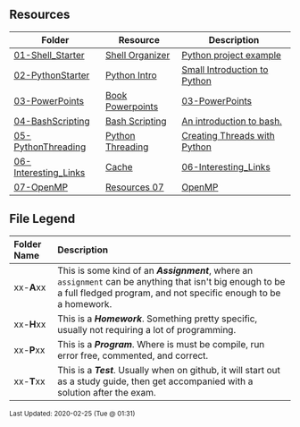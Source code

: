 ## Resources
| Folder | Resource | Description|
 | ------------|------------|------------|
 | [01-Shell_Starter](https://github.com/rugbyprof/5143-Operating-Systems/tree/master/Resources/01-Shell_Starter) | [ Shell Organizer ](https://github.com/rugbyprof/5143-Operating-Systems/tree/master/Resources/01-Shell_Starter) | [ Python project example](https://github.com/rugbyprof/5143-Operating-Systems/tree/master/Resources/01-Shell_Starter) | [N/A](https://github.com/rugbyprof/5143-Operating-Systems/tree/master/Resources/01-Shell_Starter) |
 | [02-PythonStarter](https://github.com/rugbyprof/5143-Operating-Systems/tree/master/Resources/02-PythonStarter) | [ Python Intro ](https://github.com/rugbyprof/5143-Operating-Systems/tree/master/Resources/02-PythonStarter) | [ Small Introduction to Python](https://github.com/rugbyprof/5143-Operating-Systems/tree/master/Resources/02-PythonStarter) | [N/A](https://github.com/rugbyprof/5143-Operating-Systems/tree/master/Resources/02-PythonStarter) |
 | [03-PowerPoints](https://github.com/rugbyprof/5143-Operating-Systems/tree/master/Resources/03-PowerPoints) | [ Book Powerpoints](https://github.com/rugbyprof/5143-Operating-Systems/tree/master/Resources/03-PowerPoints) | [03-PowerPoints](https://github.com/rugbyprof/5143-Operating-Systems/tree/master/Resources/03-PowerPoints) | [ Book PowerPoints](https://github.com/rugbyprof/5143-Operating-Systems/tree/master/Resources/03-PowerPoints) | [N/A](https://github.com/rugbyprof/5143-Operating-Systems/tree/master/Resources/03-PowerPoints) |
 | [04-BashScripting](https://github.com/rugbyprof/5143-Operating-Systems/tree/master/Resources/04-BashScripting) | [ Bash Scripting ](https://github.com/rugbyprof/5143-Operating-Systems/tree/master/Resources/04-BashScripting) | [ An introduction to bash.](https://github.com/rugbyprof/5143-Operating-Systems/tree/master/Resources/04-BashScripting) | [04-BashScripting](https://github.com/rugbyprof/5143-Operating-Systems/tree/master/Resources/04-BashScripting) | [ Introduction](https://github.com/rugbyprof/5143-Operating-Systems/tree/master/Resources/04-BashScripting) | [04-BashScripting](https://github.com/rugbyprof/5143-Operating-Systems/tree/master/Resources/04-BashScripting) | [ How do you run a script?](https://github.com/rugbyprof/5143-Operating-Systems/tree/master/Resources/04-BashScripting) | [04-BashScripting](https://github.com/rugbyprof/5143-Operating-Systems/tree/master/Resources/04-BashScripting) | [~$ chmod 755 myscript.sh  Sets executable for Owner, Group, and All (as well as readable by all and writable by the owner)](https://github.com/rugbyprof/5143-Operating-Systems/tree/master/Resources/04-BashScripting) | [04-BashScripting](https://github.com/rugbyprof/5143-Operating-Systems/tree/master/Resources/04-BashScripting) | [~$ chmod u+x myscript.sh  Sets executable for owner](https://github.com/rugbyprof/5143-Operating-Systems/tree/master/Resources/04-BashScripting) | [04-BashScripting](https://github.com/rugbyprof/5143-Operating-Systems/tree/master/Resources/04-BashScripting) | [~$ chmod a+x myscript.sh  Sets executable for all](https://github.com/rugbyprof/5143-Operating-Systems/tree/master/Resources/04-BashScripting) | [04-BashScripting](https://github.com/rugbyprof/5143-Operating-Systems/tree/master/Resources/04-BashScripting) | [ Output: ./myscript.sh: Permission denied](https://github.com/rugbyprof/5143-Operating-Systems/tree/master/Resources/04-BashScripting) | [04-BashScripting](https://github.com/rugbyprof/5143-Operating-Systems/tree/master/Resources/04-BashScripting) | [Output: ](https://github.com/rugbyprof/5143-Operating-Systems/tree/master/Resources/04-BashScripting) | [rw](https://github.com/rugbyprof/5143-Operating-Systems/tree/master/Resources/04-BashScripting) | [r](https://github.com/rugbyprof/5143-Operating-Systems/tree/master/Resources/04-BashScripting) | [](https://github.com/rugbyprof/5143-Operating-Systems/tree/master/Resources/04-BashScripting) | [r](https://github.com/rugbyprof/5143-Operating-Systems/tree/master/Resources/04-BashScripting) | [](https://github.com/rugbyprof/5143-Operating-Systems/tree/master/Resources/04-BashScripting) | [ 18 owner group 4096 Feb 17 09:12 myscript.sh](https://github.com/rugbyprof/5143-Operating-Systems/tree/master/Resources/04-BashScripting) | [04-BashScripting](https://github.com/rugbyprof/5143-Operating-Systems/tree/master/Resources/04-BashScripting) | [ Output: ](https://github.com/rugbyprof/5143-Operating-Systems/tree/master/Resources/04-BashScripting) | [rwxr](https://github.com/rugbyprof/5143-Operating-Systems/tree/master/Resources/04-BashScripting) | [xr](https://github.com/rugbyprof/5143-Operating-Systems/tree/master/Resources/04-BashScripting) | [x 18 owner group 4096 Feb 17 09:12 myscript.sh](https://github.com/rugbyprof/5143-Operating-Systems/tree/master/Resources/04-BashScripting) | [04-BashScripting](https://github.com/rugbyprof/5143-Operating-Systems/tree/master/Resources/04-BashScripting) | [ Output: Hello World!](https://github.com/rugbyprof/5143-Operating-Systems/tree/master/Resources/04-BashScripting) | [04-BashScripting](https://github.com/rugbyprof/5143-Operating-Systems/tree/master/Resources/04-BashScripting) | [ Example myscript.sh](https://github.com/rugbyprof/5143-Operating-Systems/tree/master/Resources/04-BashScripting) | [04-BashScripting](https://github.com/rugbyprof/5143-Operating-Systems/tree/master/Resources/04-BashScripting) | [!/bin/bash](https://github.com/rugbyprof/5143-Operating-Systems/tree/master/Resources/04-BashScripting) | [04-BashScripting](https://github.com/rugbyprof/5143-Operating-Systems/tree/master/Resources/04-BashScripting) | [ A sample Bash script](https://github.com/rugbyprof/5143-Operating-Systems/tree/master/Resources/04-BashScripting) | [04-BashScripting](https://github.com/rugbyprof/5143-Operating-Systems/tree/master/Resources/04-BashScripting) | [](https://github.com/rugbyprof/5143-Operating-Systems/tree/master/Resources/04-BashScripting) | [ **Line 2** ](https://github.com/rugbyprof/5143-Operating-Systems/tree/master/Resources/04-BashScripting) | [ This is a comment. Anything after  is not executed. It is for our reference only.](https://github.com/rugbyprof/5143-Operating-Systems/tree/master/Resources/04-BashScripting) | [04-BashScripting](https://github.com/rugbyprof/5143-Operating-Systems/tree/master/Resources/04-BashScripting) | [ Why the ./](https://github.com/rugbyprof/5143-Operating-Systems/tree/master/Resources/04-BashScripting) | [04-BashScripting](https://github.com/rugbyprof/5143-Operating-Systems/tree/master/Resources/04-BashScripting) | [ The Shebang (!)](https://github.com/rugbyprof/5143-Operating-Systems/tree/master/Resources/04-BashScripting) | [04-BashScripting](https://github.com/rugbyprof/5143-Operating-Systems/tree/master/Resources/04-BashScripting) | [**\!/bin/bash**](https://github.com/rugbyprof/5143-Operating-Systems/tree/master/Resources/04-BashScripting) | [04-BashScripting](https://github.com/rugbyprof/5143-Operating-Systems/tree/master/Resources/04-BashScripting) | [This is the first line of the script above. The hash exclamation mark ( ! ) character sequence is referred to as the Shebang. Following it is the path to the interpreter (or program) that should be used to run (or interpret) the rest of the lines in the text file. (For Bash scripts it will be the path to Bash, but there are many other types of scripts and they each have their own interpreter.)](https://github.com/rugbyprof/5143-Operating-Systems/tree/master/Resources/04-BashScripting) | [04-BashScripting](https://github.com/rugbyprof/5143-Operating-Systems/tree/master/Resources/04-BashScripting) | [Formatting is important here. The shebang must be on the very first line of the file (line 2 won't do, even if the first line is blank). There must also be no spaces before the `` or between the `!` and the path to the interpreter.](https://github.com/rugbyprof/5143-Operating-Systems/tree/master/Resources/04-BashScripting) | [04-BashScripting](https://github.com/rugbyprof/5143-Operating-Systems/tree/master/Resources/04-BashScripting) | [ Formatting](https://github.com/rugbyprof/5143-Operating-Systems/tree/master/Resources/04-BashScripting) | [04-BashScripting](https://github.com/rugbyprof/5143-Operating-Systems/tree/master/Resources/04-BashScripting) | [ Bash Scripting: Variables](https://github.com/rugbyprof/5143-Operating-Systems/tree/master/Resources/04-BashScripting) | [04-BashScripting](https://github.com/rugbyprof/5143-Operating-Systems/tree/master/Resources/04-BashScripting) | [ Introduction](https://github.com/rugbyprof/5143-Operating-Systems/tree/master/Resources/04-BashScripting) | [04-BashScripting](https://github.com/rugbyprof/5143-Operating-Systems/tree/master/Resources/04-BashScripting) | [ Command line arguments](https://github.com/rugbyprof/5143-Operating-Systems/tree/master/Resources/04-BashScripting) | [04-BashScripting](https://github.com/rugbyprof/5143-Operating-Systems/tree/master/Resources/04-BashScripting) | [!/bin/bash](https://github.com/rugbyprof/5143-Operating-Systems/tree/master/Resources/04-BashScripting) | [04-BashScripting](https://github.com/rugbyprof/5143-Operating-Systems/tree/master/Resources/04-BashScripting) | [ A simple copy script](https://github.com/rugbyprof/5143-Operating-Systems/tree/master/Resources/04-BashScripting) | [04-BashScripting](https://github.com/rugbyprof/5143-Operating-Systems/tree/master/Resources/04-BashScripting) | [ Let's verify the copy worked](https://github.com/rugbyprof/5143-Operating-Systems/tree/master/Resources/04-BashScripting) | [04-BashScripting](https://github.com/rugbyprof/5143-Operating-Systems/tree/master/Resources/04-BashScripting) | [ Other Special Variables](https://github.com/rugbyprof/5143-Operating-Systems/tree/master/Resources/04-BashScripting) | [04-BashScripting](https://github.com/rugbyprof/5143-Operating-Systems/tree/master/Resources/04-BashScripting) | [|**$** | How many arguments were passed to the Bash script. |](https://github.com/rugbyprof/5143-Operating-Systems/tree/master/Resources/04-BashScripting) | [04-BashScripting](https://github.com/rugbyprof/5143-Operating-Systems/tree/master/Resources/04-BashScripting) | [ Setting Our Own Variables](https://github.com/rugbyprof/5143-Operating-Systems/tree/master/Resources/04-BashScripting) | [04-BashScripting](https://github.com/rugbyprof/5143-Operating-Systems/tree/master/Resources/04-BashScripting) | [!/bin/bash](https://github.com/rugbyprof/5143-Operating-Systems/tree/master/Resources/04-BashScripting) | [04-BashScripting](https://github.com/rugbyprof/5143-Operating-Systems/tree/master/Resources/04-BashScripting) | [ A simple variable example](https://github.com/rugbyprof/5143-Operating-Systems/tree/master/Resources/04-BashScripting) | [04-BashScripting](https://github.com/rugbyprof/5143-Operating-Systems/tree/master/Resources/04-BashScripting) | [cmd1](https://github.com/rugbyprof/5143-Operating-Systems/tree/master/Resources/04-BashScripting) | [04-BashScripting](https://github.com/rugbyprof/5143-Operating-Systems/tree/master/Resources/04-BashScripting) | [ Quotes](https://github.com/rugbyprof/5143-Operating-Systems/tree/master/Resources/04-BashScripting) | [04-BashScripting](https://github.com/rugbyprof/5143-Operating-Systems/tree/master/Resources/04-BashScripting) | [ Command Substitution](https://github.com/rugbyprof/5143-Operating-Systems/tree/master/Resources/04-BashScripting) | [04-BashScripting](https://github.com/rugbyprof/5143-Operating-Systems/tree/master/Resources/04-BashScripting) | [ Exporting Variables](https://github.com/rugbyprof/5143-Operating-Systems/tree/master/Resources/04-BashScripting) | [04-BashScripting](https://github.com/rugbyprof/5143-Operating-Systems/tree/master/Resources/04-BashScripting) | [!/bin/bash](https://github.com/rugbyprof/5143-Operating-Systems/tree/master/Resources/04-BashScripting) | [04-BashScripting](https://github.com/rugbyprof/5143-Operating-Systems/tree/master/Resources/04-BashScripting) | [ demonstrate variable scope 1.](https://github.com/rugbyprof/5143-Operating-Systems/tree/master/Resources/04-BashScripting) | [04-BashScripting](https://github.com/rugbyprof/5143-Operating-Systems/tree/master/Resources/04-BashScripting) | [ Let's verify their current value](https://github.com/rugbyprof/5143-Operating-Systems/tree/master/Resources/04-BashScripting) | [04-BashScripting](https://github.com/rugbyprof/5143-Operating-Systems/tree/master/Resources/04-BashScripting) | [ Let's see what they are now](https://github.com/rugbyprof/5143-Operating-Systems/tree/master/Resources/04-BashScripting) | [04-BashScripting](https://github.com/rugbyprof/5143-Operating-Systems/tree/master/Resources/04-BashScripting) | [!/bin/bash](https://github.com/rugbyprof/5143-Operating-Systems/tree/master/Resources/04-BashScripting) | [04-BashScripting](https://github.com/rugbyprof/5143-Operating-Systems/tree/master/Resources/04-BashScripting) | [ demonstrate variable scope 2](https://github.com/rugbyprof/5143-Operating-Systems/tree/master/Resources/04-BashScripting) | [04-BashScripting](https://github.com/rugbyprof/5143-Operating-Systems/tree/master/Resources/04-BashScripting) | [ Let's verify their current value](https://github.com/rugbyprof/5143-Operating-Systems/tree/master/Resources/04-BashScripting) | [04-BashScripting](https://github.com/rugbyprof/5143-Operating-Systems/tree/master/Resources/04-BashScripting) | [ Let's change their values](https://github.com/rugbyprof/5143-Operating-Systems/tree/master/Resources/04-BashScripting) | [04-BashScripting](https://github.com/rugbyprof/5143-Operating-Systems/tree/master/Resources/04-BashScripting) | [ Summary](https://github.com/rugbyprof/5143-Operating-Systems/tree/master/Resources/04-BashScripting) | [04-BashScripting](https://github.com/rugbyprof/5143-Operating-Systems/tree/master/Resources/04-BashScripting) | [ Bash Scripting: Input](https://github.com/rugbyprof/5143-Operating-Systems/tree/master/Resources/04-BashScripting) | [04-BashScripting](https://github.com/rugbyprof/5143-Operating-Systems/tree/master/Resources/04-BashScripting) | [ Introduction](https://github.com/rugbyprof/5143-Operating-Systems/tree/master/Resources/04-BashScripting) | [04-BashScripting](https://github.com/rugbyprof/5143-Operating-Systems/tree/master/Resources/04-BashScripting) | [ Ask the User for Input](https://github.com/rugbyprof/5143-Operating-Systems/tree/master/Resources/04-BashScripting) | [04-BashScripting](https://github.com/rugbyprof/5143-Operating-Systems/tree/master/Resources/04-BashScripting) | [!/bin/bash](https://github.com/rugbyprof/5143-Operating-Systems/tree/master/Resources/04-BashScripting) | [04-BashScripting](https://github.com/rugbyprof/5143-Operating-Systems/tree/master/Resources/04-BashScripting) | [ Ask the user for their name](https://github.com/rugbyprof/5143-Operating-Systems/tree/master/Resources/04-BashScripting) | [04-BashScripting](https://github.com/rugbyprof/5143-Operating-Systems/tree/master/Resources/04-BashScripting) | [ More with Read](https://github.com/rugbyprof/5143-Operating-Systems/tree/master/Resources/04-BashScripting) | [04-BashScripting](https://github.com/rugbyprof/5143-Operating-Systems/tree/master/Resources/04-BashScripting) | [!/bin/bash](https://github.com/rugbyprof/5143-Operating-Systems/tree/master/Resources/04-BashScripting) | [04-BashScripting](https://github.com/rugbyprof/5143-Operating-Systems/tree/master/Resources/04-BashScripting) | [ Ask the user for login details](https://github.com/rugbyprof/5143-Operating-Systems/tree/master/Resources/04-BashScripting) | [04-BashScripting](https://github.com/rugbyprof/5143-Operating-Systems/tree/master/Resources/04-BashScripting) | [ More variables](https://github.com/rugbyprof/5143-Operating-Systems/tree/master/Resources/04-BashScripting) | [04-BashScripting](https://github.com/rugbyprof/5143-Operating-Systems/tree/master/Resources/04-BashScripting) | [!/bin/bash](https://github.com/rugbyprof/5143-Operating-Systems/tree/master/Resources/04-BashScripting) | [04-BashScripting](https://github.com/rugbyprof/5143-Operating-Systems/tree/master/Resources/04-BashScripting) | [ Demonstrate how read actually works](https://github.com/rugbyprof/5143-Operating-Systems/tree/master/Resources/04-BashScripting) | [04-BashScripting](https://github.com/rugbyprof/5143-Operating-Systems/tree/master/Resources/04-BashScripting) | [ Reading from STDIN](https://github.com/rugbyprof/5143-Operating-Systems/tree/master/Resources/04-BashScripting) | [04-BashScripting](https://github.com/rugbyprof/5143-Operating-Systems/tree/master/Resources/04-BashScripting) | [!/bin/bash](https://github.com/rugbyprof/5143-Operating-Systems/tree/master/Resources/04-BashScripting) | [04-BashScripting](https://github.com/rugbyprof/5143-Operating-Systems/tree/master/Resources/04-BashScripting) | [ A basic summary of my sales report](https://github.com/rugbyprof/5143-Operating-Systems/tree/master/Resources/04-BashScripting) | [04-BashScripting](https://github.com/rugbyprof/5143-Operating-Systems/tree/master/Resources/04-BashScripting) | [ So which should I use?](https://github.com/rugbyprof/5143-Operating-Systems/tree/master/Resources/04-BashScripting) | [04-BashScripting](https://github.com/rugbyprof/5143-Operating-Systems/tree/master/Resources/04-BashScripting) | [ Summary](https://github.com/rugbyprof/5143-Operating-Systems/tree/master/Resources/04-BashScripting) | [04-BashScripting](https://github.com/rugbyprof/5143-Operating-Systems/tree/master/Resources/04-BashScripting) | [ Bash Scripting: Arithmetic](https://github.com/rugbyprof/5143-Operating-Systems/tree/master/Resources/04-BashScripting) | [04-BashScripting](https://github.com/rugbyprof/5143-Operating-Systems/tree/master/Resources/04-BashScripting) | [ Introduction](https://github.com/rugbyprof/5143-Operating-Systems/tree/master/Resources/04-BashScripting) | [04-BashScripting](https://github.com/rugbyprof/5143-Operating-Systems/tree/master/Resources/04-BashScripting) | [ Let](https://github.com/rugbyprof/5143-Operating-Systems/tree/master/Resources/04-BashScripting) | [04-BashScripting](https://github.com/rugbyprof/5143-Operating-Systems/tree/master/Resources/04-BashScripting) | [!/bin/bash](https://github.com/rugbyprof/5143-Operating-Systems/tree/master/Resources/04-BashScripting) | [04-BashScripting](https://github.com/rugbyprof/5143-Operating-Systems/tree/master/Resources/04-BashScripting) | [ Basic arithmetic using let](https://github.com/rugbyprof/5143-Operating-Systems/tree/master/Resources/04-BashScripting) | [04-BashScripting](https://github.com/rugbyprof/5143-Operating-Systems/tree/master/Resources/04-BashScripting) | [echo $a  9](https://github.com/rugbyprof/5143-Operating-Systems/tree/master/Resources/04-BashScripting) | [04-BashScripting](https://github.com/rugbyprof/5143-Operating-Systems/tree/master/Resources/04-BashScripting) | [echo $a  9](https://github.com/rugbyprof/5143-Operating-Systems/tree/master/Resources/04-BashScripting) | [04-BashScripting](https://github.com/rugbyprof/5143-Operating-Systems/tree/master/Resources/04-BashScripting) | [echo $a  10](https://github.com/rugbyprof/5143-Operating-Systems/tree/master/Resources/04-BashScripting) | [04-BashScripting](https://github.com/rugbyprof/5143-Operating-Systems/tree/master/Resources/04-BashScripting) | [echo $a  20](https://github.com/rugbyprof/5143-Operating-Systems/tree/master/Resources/04-BashScripting) | [04-BashScripting](https://github.com/rugbyprof/5143-Operating-Systems/tree/master/Resources/04-BashScripting) | [echo $a  30 + first command line argument](https://github.com/rugbyprof/5143-Operating-Systems/tree/master/Resources/04-BashScripting) | [04-BashScripting](https://github.com/rugbyprof/5143-Operating-Systems/tree/master/Resources/04-BashScripting) | [ Expr](https://github.com/rugbyprof/5143-Operating-Systems/tree/master/Resources/04-BashScripting) | [04-BashScripting](https://github.com/rugbyprof/5143-Operating-Systems/tree/master/Resources/04-BashScripting) | [!/bin/bash](https://github.com/rugbyprof/5143-Operating-Systems/tree/master/Resources/04-BashScripting) | [04-BashScripting](https://github.com/rugbyprof/5143-Operating-Systems/tree/master/Resources/04-BashScripting) | [ Basic arithmetic using expr](https://github.com/rugbyprof/5143-Operating-Systems/tree/master/Resources/04-BashScripting) | [04-BashScripting](https://github.com/rugbyprof/5143-Operating-Systems/tree/master/Resources/04-BashScripting) | [echo $a  7](https://github.com/rugbyprof/5143-Operating-Systems/tree/master/Resources/04-BashScripting) | [04-BashScripting](https://github.com/rugbyprof/5143-Operating-Systems/tree/master/Resources/04-BashScripting) | [ Double Parentheses](https://github.com/rugbyprof/5143-Operating-Systems/tree/master/Resources/04-BashScripting) | [04-BashScripting](https://github.com/rugbyprof/5143-Operating-Systems/tree/master/Resources/04-BashScripting) | [!/bin/bash](https://github.com/rugbyprof/5143-Operating-Systems/tree/master/Resources/04-BashScripting) | [04-BashScripting](https://github.com/rugbyprof/5143-Operating-Systems/tree/master/Resources/04-BashScripting) | [ Basic arithmetic using double parentheses](https://github.com/rugbyprof/5143-Operating-Systems/tree/master/Resources/04-BashScripting) | [04-BashScripting](https://github.com/rugbyprof/5143-Operating-Systems/tree/master/Resources/04-BashScripting) | [echo $a  9](https://github.com/rugbyprof/5143-Operating-Systems/tree/master/Resources/04-BashScripting) | [04-BashScripting](https://github.com/rugbyprof/5143-Operating-Systems/tree/master/Resources/04-BashScripting) | [echo $a  8](https://github.com/rugbyprof/5143-Operating-Systems/tree/master/Resources/04-BashScripting) | [04-BashScripting](https://github.com/rugbyprof/5143-Operating-Systems/tree/master/Resources/04-BashScripting) | [echo $b  11](https://github.com/rugbyprof/5143-Operating-Systems/tree/master/Resources/04-BashScripting) | [04-BashScripting](https://github.com/rugbyprof/5143-Operating-Systems/tree/master/Resources/04-BashScripting) | [echo $b  12](https://github.com/rugbyprof/5143-Operating-Systems/tree/master/Resources/04-BashScripting) | [04-BashScripting](https://github.com/rugbyprof/5143-Operating-Systems/tree/master/Resources/04-BashScripting) | [echo $b  13](https://github.com/rugbyprof/5143-Operating-Systems/tree/master/Resources/04-BashScripting) | [04-BashScripting](https://github.com/rugbyprof/5143-Operating-Systems/tree/master/Resources/04-BashScripting) | [echo $b  16](https://github.com/rugbyprof/5143-Operating-Systems/tree/master/Resources/04-BashScripting) | [04-BashScripting](https://github.com/rugbyprof/5143-Operating-Systems/tree/master/Resources/04-BashScripting) | [echo $a  20](https://github.com/rugbyprof/5143-Operating-Systems/tree/master/Resources/04-BashScripting) | [04-BashScripting](https://github.com/rugbyprof/5143-Operating-Systems/tree/master/Resources/04-BashScripting) | [ Length of a Variable](https://github.com/rugbyprof/5143-Operating-Systems/tree/master/Resources/04-BashScripting) | [04-BashScripting](https://github.com/rugbyprof/5143-Operating-Systems/tree/master/Resources/04-BashScripting) | [](https://github.com/rugbyprof/5143-Operating-Systems/tree/master/Resources/04-BashScripting) | [ `${variable}`](https://github.com/rugbyprof/5143-Operating-Systems/tree/master/Resources/04-BashScripting) | [04-BashScripting](https://github.com/rugbyprof/5143-Operating-Systems/tree/master/Resources/04-BashScripting) | [!/bin/bash](https://github.com/rugbyprof/5143-Operating-Systems/tree/master/Resources/04-BashScripting) | [04-BashScripting](https://github.com/rugbyprof/5143-Operating-Systems/tree/master/Resources/04-BashScripting) | [ Show the length of a variable.](https://github.com/rugbyprof/5143-Operating-Systems/tree/master/Resources/04-BashScripting) | [04-BashScripting](https://github.com/rugbyprof/5143-Operating-Systems/tree/master/Resources/04-BashScripting) | [echo ${a}  11](https://github.com/rugbyprof/5143-Operating-Systems/tree/master/Resources/04-BashScripting) | [04-BashScripting](https://github.com/rugbyprof/5143-Operating-Systems/tree/master/Resources/04-BashScripting) | [echo ${b}  4](https://github.com/rugbyprof/5143-Operating-Systems/tree/master/Resources/04-BashScripting) | [04-BashScripting](https://github.com/rugbyprof/5143-Operating-Systems/tree/master/Resources/04-BashScripting) | [ Summary](https://github.com/rugbyprof/5143-Operating-Systems/tree/master/Resources/04-BashScripting) | [04-BashScripting](https://github.com/rugbyprof/5143-Operating-Systems/tree/master/Resources/04-BashScripting) | [](https://github.com/rugbyprof/5143-Operating-Systems/tree/master/Resources/04-BashScripting) | [ `${var}`: Return the length of the variable var.](https://github.com/rugbyprof/5143-Operating-Systems/tree/master/Resources/04-BashScripting) | [04-BashScripting](https://github.com/rugbyprof/5143-Operating-Systems/tree/master/Resources/04-BashScripting) | [ Bash Scripting: If Statements](https://github.com/rugbyprof/5143-Operating-Systems/tree/master/Resources/04-BashScripting) | [04-BashScripting](https://github.com/rugbyprof/5143-Operating-Systems/tree/master/Resources/04-BashScripting) | [ Introduction](https://github.com/rugbyprof/5143-Operating-Systems/tree/master/Resources/04-BashScripting) | [04-BashScripting](https://github.com/rugbyprof/5143-Operating-Systems/tree/master/Resources/04-BashScripting) | [ Basic If Statements](https://github.com/rugbyprof/5143-Operating-Systems/tree/master/Resources/04-BashScripting) | [04-BashScripting](https://github.com/rugbyprof/5143-Operating-Systems/tree/master/Resources/04-BashScripting) | [!/bin/bash](https://github.com/rugbyprof/5143-Operating-Systems/tree/master/Resources/04-BashScripting) | [04-BashScripting](https://github.com/rugbyprof/5143-Operating-Systems/tree/master/Resources/04-BashScripting) | [ Basic if statement](https://github.com/rugbyprof/5143-Operating-Systems/tree/master/Resources/04-BashScripting) | [04-BashScripting](https://github.com/rugbyprof/5143-Operating-Systems/tree/master/Resources/04-BashScripting) | [ Test](https://github.com/rugbyprof/5143-Operating-Systems/tree/master/Resources/04-BashScripting) | [04-BashScripting](https://github.com/rugbyprof/5143-Operating-Systems/tree/master/Resources/04-BashScripting) | [ Indenting](https://github.com/rugbyprof/5143-Operating-Systems/tree/master/Resources/04-BashScripting) | [04-BashScripting](https://github.com/rugbyprof/5143-Operating-Systems/tree/master/Resources/04-BashScripting) | [ Nested If statements](https://github.com/rugbyprof/5143-Operating-Systems/tree/master/Resources/04-BashScripting) | [04-BashScripting](https://github.com/rugbyprof/5143-Operating-Systems/tree/master/Resources/04-BashScripting) | [!/bin/bash](https://github.com/rugbyprof/5143-Operating-Systems/tree/master/Resources/04-BashScripting) | [04-BashScripting](https://github.com/rugbyprof/5143-Operating-Systems/tree/master/Resources/04-BashScripting) | [ Nested if statements](https://github.com/rugbyprof/5143-Operating-Systems/tree/master/Resources/04-BashScripting) | [04-BashScripting](https://github.com/rugbyprof/5143-Operating-Systems/tree/master/Resources/04-BashScripting) | [ If Else](https://github.com/rugbyprof/5143-Operating-Systems/tree/master/Resources/04-BashScripting) | [04-BashScripting](https://github.com/rugbyprof/5143-Operating-Systems/tree/master/Resources/04-BashScripting) | [!/bin/bash](https://github.com/rugbyprof/5143-Operating-Systems/tree/master/Resources/04-BashScripting) | [04-BashScripting](https://github.com/rugbyprof/5143-Operating-Systems/tree/master/Resources/04-BashScripting) | [ else example](https://github.com/rugbyprof/5143-Operating-Systems/tree/master/Resources/04-BashScripting) | [04-BashScripting](https://github.com/rugbyprof/5143-Operating-Systems/tree/master/Resources/04-BashScripting) | [if [ $ ](https://github.com/rugbyprof/5143-Operating-Systems/tree/master/Resources/04-BashScripting) | [eq 1 ]](https://github.com/rugbyprof/5143-Operating-Systems/tree/master/Resources/04-BashScripting) | [04-BashScripting](https://github.com/rugbyprof/5143-Operating-Systems/tree/master/Resources/04-BashScripting) | [ If Elif Else](https://github.com/rugbyprof/5143-Operating-Systems/tree/master/Resources/04-BashScripting) | [04-BashScripting](https://github.com/rugbyprof/5143-Operating-Systems/tree/master/Resources/04-BashScripting) | [!/bin/bash](https://github.com/rugbyprof/5143-Operating-Systems/tree/master/Resources/04-BashScripting) | [04-BashScripting](https://github.com/rugbyprof/5143-Operating-Systems/tree/master/Resources/04-BashScripting) | [ elif statements](https://github.com/rugbyprof/5143-Operating-Systems/tree/master/Resources/04-BashScripting) | [04-BashScripting](https://github.com/rugbyprof/5143-Operating-Systems/tree/master/Resources/04-BashScripting) | [ Boolean Operations](https://github.com/rugbyprof/5143-Operating-Systems/tree/master/Resources/04-BashScripting) | [04-BashScripting](https://github.com/rugbyprof/5143-Operating-Systems/tree/master/Resources/04-BashScripting) | [!/bin/bash](https://github.com/rugbyprof/5143-Operating-Systems/tree/master/Resources/04-BashScripting) | [04-BashScripting](https://github.com/rugbyprof/5143-Operating-Systems/tree/master/Resources/04-BashScripting) | [ and example](https://github.com/rugbyprof/5143-Operating-Systems/tree/master/Resources/04-BashScripting) | [04-BashScripting](https://github.com/rugbyprof/5143-Operating-Systems/tree/master/Resources/04-BashScripting) | [!/bin/bash](https://github.com/rugbyprof/5143-Operating-Systems/tree/master/Resources/04-BashScripting) | [04-BashScripting](https://github.com/rugbyprof/5143-Operating-Systems/tree/master/Resources/04-BashScripting) | [ or example](https://github.com/rugbyprof/5143-Operating-Systems/tree/master/Resources/04-BashScripting) | [04-BashScripting](https://github.com/rugbyprof/5143-Operating-Systems/tree/master/Resources/04-BashScripting) | [ Case Statements](https://github.com/rugbyprof/5143-Operating-Systems/tree/master/Resources/04-BashScripting) | [04-BashScripting](https://github.com/rugbyprof/5143-Operating-Systems/tree/master/Resources/04-BashScripting) | [!/bin/bash](https://github.com/rugbyprof/5143-Operating-Systems/tree/master/Resources/04-BashScripting) | [04-BashScripting](https://github.com/rugbyprof/5143-Operating-Systems/tree/master/Resources/04-BashScripting) | [ case example](https://github.com/rugbyprof/5143-Operating-Systems/tree/master/Resources/04-BashScripting) | [04-BashScripting](https://github.com/rugbyprof/5143-Operating-Systems/tree/master/Resources/04-BashScripting) | [!/bin/bash](https://github.com/rugbyprof/5143-Operating-Systems/tree/master/Resources/04-BashScripting) | [04-BashScripting](https://github.com/rugbyprof/5143-Operating-Systems/tree/master/Resources/04-BashScripting) | [ Print a message about disk useage.](https://github.com/rugbyprof/5143-Operating-Systems/tree/master/Resources/04-BashScripting) | [04-BashScripting](https://github.com/rugbyprof/5143-Operating-Systems/tree/master/Resources/04-BashScripting) | [ Summary](https://github.com/rugbyprof/5143-Operating-Systems/tree/master/Resources/04-BashScripting) | [04-BashScripting](https://github.com/rugbyprof/5143-Operating-Systems/tree/master/Resources/04-BashScripting) | [ Bash Scripting: Loops](https://github.com/rugbyprof/5143-Operating-Systems/tree/master/Resources/04-BashScripting) | [04-BashScripting](https://github.com/rugbyprof/5143-Operating-Systems/tree/master/Resources/04-BashScripting) | [ Introduction](https://github.com/rugbyprof/5143-Operating-Systems/tree/master/Resources/04-BashScripting) | [04-BashScripting](https://github.com/rugbyprof/5143-Operating-Systems/tree/master/Resources/04-BashScripting) | [ While Loops](https://github.com/rugbyprof/5143-Operating-Systems/tree/master/Resources/04-BashScripting) | [04-BashScripting](https://github.com/rugbyprof/5143-Operating-Systems/tree/master/Resources/04-BashScripting) | [!/bin/bash](https://github.com/rugbyprof/5143-Operating-Systems/tree/master/Resources/04-BashScripting) | [04-BashScripting](https://github.com/rugbyprof/5143-Operating-Systems/tree/master/Resources/04-BashScripting) | [ Basic while loop](https://github.com/rugbyprof/5143-Operating-Systems/tree/master/Resources/04-BashScripting) | [04-BashScripting](https://github.com/rugbyprof/5143-Operating-Systems/tree/master/Resources/04-BashScripting) | [ Until Loops](https://github.com/rugbyprof/5143-Operating-Systems/tree/master/Resources/04-BashScripting) | [04-BashScripting](https://github.com/rugbyprof/5143-Operating-Systems/tree/master/Resources/04-BashScripting) | [!/bin/bash](https://github.com/rugbyprof/5143-Operating-Systems/tree/master/Resources/04-BashScripting) | [04-BashScripting](https://github.com/rugbyprof/5143-Operating-Systems/tree/master/Resources/04-BashScripting) | [ Basic until loop](https://github.com/rugbyprof/5143-Operating-Systems/tree/master/Resources/04-BashScripting) | [04-BashScripting](https://github.com/rugbyprof/5143-Operating-Systems/tree/master/Resources/04-BashScripting) | [ For Loops](https://github.com/rugbyprof/5143-Operating-Systems/tree/master/Resources/04-BashScripting) | [04-BashScripting](https://github.com/rugbyprof/5143-Operating-Systems/tree/master/Resources/04-BashScripting) | [!/bin/bash](https://github.com/rugbyprof/5143-Operating-Systems/tree/master/Resources/04-BashScripting) | [04-BashScripting](https://github.com/rugbyprof/5143-Operating-Systems/tree/master/Resources/04-BashScripting) | [ Basic for loop](https://github.com/rugbyprof/5143-Operating-Systems/tree/master/Resources/04-BashScripting) | [04-BashScripting](https://github.com/rugbyprof/5143-Operating-Systems/tree/master/Resources/04-BashScripting) | [ Ranges](https://github.com/rugbyprof/5143-Operating-Systems/tree/master/Resources/04-BashScripting) | [04-BashScripting](https://github.com/rugbyprof/5143-Operating-Systems/tree/master/Resources/04-BashScripting) | [!/bin/bash](https://github.com/rugbyprof/5143-Operating-Systems/tree/master/Resources/04-BashScripting) | [04-BashScripting](https://github.com/rugbyprof/5143-Operating-Systems/tree/master/Resources/04-BashScripting) | [ Basic range in for loop](https://github.com/rugbyprof/5143-Operating-Systems/tree/master/Resources/04-BashScripting) | [04-BashScripting](https://github.com/rugbyprof/5143-Operating-Systems/tree/master/Resources/04-BashScripting) | [!/bin/bash](https://github.com/rugbyprof/5143-Operating-Systems/tree/master/Resources/04-BashScripting) | [04-BashScripting](https://github.com/rugbyprof/5143-Operating-Systems/tree/master/Resources/04-BashScripting) | [ Basic range with steps for loop](https://github.com/rugbyprof/5143-Operating-Systems/tree/master/Resources/04-BashScripting) | [04-BashScripting](https://github.com/rugbyprof/5143-Operating-Systems/tree/master/Resources/04-BashScripting) | [!/bin/bash](https://github.com/rugbyprof/5143-Operating-Systems/tree/master/Resources/04-BashScripting) | [04-BashScripting](https://github.com/rugbyprof/5143-Operating-Systems/tree/master/Resources/04-BashScripting) | [ Make a php copy of any html files](https://github.com/rugbyprof/5143-Operating-Systems/tree/master/Resources/04-BashScripting) | [04-BashScripting](https://github.com/rugbyprof/5143-Operating-Systems/tree/master/Resources/04-BashScripting) | [ Controlling Loops: Break and Continue](https://github.com/rugbyprof/5143-Operating-Systems/tree/master/Resources/04-BashScripting) | [04-BashScripting](https://github.com/rugbyprof/5143-Operating-Systems/tree/master/Resources/04-BashScripting) | [ Break](https://github.com/rugbyprof/5143-Operating-Systems/tree/master/Resources/04-BashScripting) | [04-BashScripting](https://github.com/rugbyprof/5143-Operating-Systems/tree/master/Resources/04-BashScripting) | [!/bin/bash](https://github.com/rugbyprof/5143-Operating-Systems/tree/master/Resources/04-BashScripting) | [04-BashScripting](https://github.com/rugbyprof/5143-Operating-Systems/tree/master/Resources/04-BashScripting) | [ Make a backup set of files](https://github.com/rugbyprof/5143-Operating-Systems/tree/master/Resources/04-BashScripting) | [04-BashScripting](https://github.com/rugbyprof/5143-Operating-Systems/tree/master/Resources/04-BashScripting) | [ Continue](https://github.com/rugbyprof/5143-Operating-Systems/tree/master/Resources/04-BashScripting) | [04-BashScripting](https://github.com/rugbyprof/5143-Operating-Systems/tree/master/Resources/04-BashScripting) | [!/bin/bash](https://github.com/rugbyprof/5143-Operating-Systems/tree/master/Resources/04-BashScripting) | [04-BashScripting](https://github.com/rugbyprof/5143-Operating-Systems/tree/master/Resources/04-BashScripting) | [ Make a backup set of files](https://github.com/rugbyprof/5143-Operating-Systems/tree/master/Resources/04-BashScripting) | [04-BashScripting](https://github.com/rugbyprof/5143-Operating-Systems/tree/master/Resources/04-BashScripting) | [ Select](https://github.com/rugbyprof/5143-Operating-Systems/tree/master/Resources/04-BashScripting) | [04-BashScripting](https://github.com/rugbyprof/5143-Operating-Systems/tree/master/Resources/04-BashScripting) | [!/bin/bash](https://github.com/rugbyprof/5143-Operating-Systems/tree/master/Resources/04-BashScripting) | [04-BashScripting](https://github.com/rugbyprof/5143-Operating-Systems/tree/master/Resources/04-BashScripting) | [ A simple menu system](https://github.com/rugbyprof/5143-Operating-Systems/tree/master/Resources/04-BashScripting) | [04-BashScripting](https://github.com/rugbyprof/5143-Operating-Systems/tree/master/Resources/04-BashScripting) | [](https://github.com/rugbyprof/5143-Operating-Systems/tree/master/Resources/04-BashScripting) | [ **Line 6** ](https://github.com/rugbyprof/5143-Operating-Systems/tree/master/Resources/04-BashScripting) | [ Change the value of the system variable PS3 so that the prompt is set to something a little more descriptive. (By default it is ?)](https://github.com/rugbyprof/5143-Operating-Systems/tree/master/Resources/04-BashScripting) | [04-BashScripting](https://github.com/rugbyprof/5143-Operating-Systems/tree/master/Resources/04-BashScripting) | [ Summary](https://github.com/rugbyprof/5143-Operating-Systems/tree/master/Resources/04-BashScripting) | [N/A](https://github.com/rugbyprof/5143-Operating-Systems/tree/master/Resources/04-BashScripting) |
 | [05-PythonThreading](https://github.com/rugbyprof/5143-Operating-Systems/tree/master/Resources/05-PythonThreading) | [ Python Threading ](https://github.com/rugbyprof/5143-Operating-Systems/tree/master/Resources/05-PythonThreading) | [ Creating Threads with Python](https://github.com/rugbyprof/5143-Operating-Systems/tree/master/Resources/05-PythonThreading) | [05-PythonThreading](https://github.com/rugbyprof/5143-Operating-Systems/tree/master/Resources/05-PythonThreading) | [ The threading module](https://github.com/rugbyprof/5143-Operating-Systems/tree/master/Resources/05-PythonThreading) | [05-PythonThreading](https://github.com/rugbyprof/5143-Operating-Systems/tree/master/Resources/05-PythonThreading) | [ Thread Objects](https://github.com/rugbyprof/5143-Operating-Systems/tree/master/Resources/05-PythonThreading) | [05-PythonThreading](https://github.com/rugbyprof/5143-Operating-Systems/tree/master/Resources/05-PythonThreading) | [ start() & run() methods](https://github.com/rugbyprof/5143-Operating-Systems/tree/master/Resources/05-PythonThreading) | [05-PythonThreading](https://github.com/rugbyprof/5143-Operating-Systems/tree/master/Resources/05-PythonThreading) | [ Passing parameters](https://github.com/rugbyprof/5143-Operating-Systems/tree/master/Resources/05-PythonThreading) | [05-PythonThreading](https://github.com/rugbyprof/5143-Operating-Systems/tree/master/Resources/05-PythonThreading) | [ Identifying threads ](https://github.com/rugbyprof/5143-Operating-Systems/tree/master/Resources/05-PythonThreading) | [ naming and logging](https://github.com/rugbyprof/5143-Operating-Systems/tree/master/Resources/05-PythonThreading) | [05-PythonThreading](https://github.com/rugbyprof/5143-Operating-Systems/tree/master/Resources/05-PythonThreading) | [ Identifying threads](https://github.com/rugbyprof/5143-Operating-Systems/tree/master/Resources/05-PythonThreading) | [05-PythonThreading](https://github.com/rugbyprof/5143-Operating-Systems/tree/master/Resources/05-PythonThreading) | [t1 = threading.Thread(target=f1)  use default name](https://github.com/rugbyprof/5143-Operating-Systems/tree/master/Resources/05-PythonThreading) | [05-PythonThreading](https://github.com/rugbyprof/5143-Operating-Systems/tree/master/Resources/05-PythonThreading) | [ logging module](https://github.com/rugbyprof/5143-Operating-Systems/tree/master/Resources/05-PythonThreading) | [05-PythonThreading](https://github.com/rugbyprof/5143-Operating-Systems/tree/master/Resources/05-PythonThreading) | [t1 = threading.Thread(target=f1)  use default name](https://github.com/rugbyprof/5143-Operating-Systems/tree/master/Resources/05-PythonThreading) | [05-PythonThreading](https://github.com/rugbyprof/5143-Operating-Systems/tree/master/Resources/05-PythonThreading) | [ Daemon thread & join() method](https://github.com/rugbyprof/5143-Operating-Systems/tree/master/Resources/05-PythonThreading) | [05-PythonThreading](https://github.com/rugbyprof/5143-Operating-Systems/tree/master/Resources/05-PythonThreading) | [ daemon threads](https://github.com/rugbyprof/5143-Operating-Systems/tree/master/Resources/05-PythonThreading) | [05-PythonThreading](https://github.com/rugbyprof/5143-Operating-Systems/tree/master/Resources/05-PythonThreading) | [ join()](https://github.com/rugbyprof/5143-Operating-Systems/tree/master/Resources/05-PythonThreading) | [05-PythonThreading](https://github.com/rugbyprof/5143-Operating-Systems/tree/master/Resources/05-PythonThreading) | [ Active threads & enumerate() method](https://github.com/rugbyprof/5143-Operating-Systems/tree/master/Resources/05-PythonThreading) | [05-PythonThreading](https://github.com/rugbyprof/5143-Operating-Systems/tree/master/Resources/05-PythonThreading) | [ threading.enumerate()](https://github.com/rugbyprof/5143-Operating-Systems/tree/master/Resources/05-PythonThreading) | [05-PythonThreading](https://github.com/rugbyprof/5143-Operating-Systems/tree/master/Resources/05-PythonThreading) | [ Subclassing & overriding run() and __init__() methods](https://github.com/rugbyprof/5143-Operating-Systems/tree/master/Resources/05-PythonThreading) | [05-PythonThreading](https://github.com/rugbyprof/5143-Operating-Systems/tree/master/Resources/05-PythonThreading) | [ run() methods](https://github.com/rugbyprof/5143-Operating-Systems/tree/master/Resources/05-PythonThreading) | [05-PythonThreading](https://github.com/rugbyprof/5143-Operating-Systems/tree/master/Resources/05-PythonThreading) | [ Avoid a refcycle if the thread is running a function with](https://github.com/rugbyprof/5143-Operating-Systems/tree/master/Resources/05-PythonThreading) | [05-PythonThreading](https://github.com/rugbyprof/5143-Operating-Systems/tree/master/Resources/05-PythonThreading) | [ an argument that has a member that points to the thread.](https://github.com/rugbyprof/5143-Operating-Systems/tree/master/Resources/05-PythonThreading) | [05-PythonThreading](https://github.com/rugbyprof/5143-Operating-Systems/tree/master/Resources/05-PythonThreading) | [ Passing args to the customized thread](https://github.com/rugbyprof/5143-Operating-Systems/tree/master/Resources/05-PythonThreading) | [05-PythonThreading](https://github.com/rugbyprof/5143-Operating-Systems/tree/master/Resources/05-PythonThreading) | [ Timer Object](https://github.com/rugbyprof/5143-Operating-Systems/tree/master/Resources/05-PythonThreading) | [05-PythonThreading](https://github.com/rugbyprof/5143-Operating-Systems/tree/master/Resources/05-PythonThreading) | [ Timer with threads](https://github.com/rugbyprof/5143-Operating-Systems/tree/master/Resources/05-PythonThreading) | [05-PythonThreading](https://github.com/rugbyprof/5143-Operating-Systems/tree/master/Resources/05-PythonThreading) | [ Event objects ](https://github.com/rugbyprof/5143-Operating-Systems/tree/master/Resources/05-PythonThreading) | [ set() & wait() methods](https://github.com/rugbyprof/5143-Operating-Systems/tree/master/Resources/05-PythonThreading) | [05-PythonThreading](https://github.com/rugbyprof/5143-Operating-Systems/tree/master/Resources/05-PythonThreading) | [ Event Objects](https://github.com/rugbyprof/5143-Operating-Systems/tree/master/Resources/05-PythonThreading) | [05-PythonThreading](https://github.com/rugbyprof/5143-Operating-Systems/tree/master/Resources/05-PythonThreading) | [ Lock objects ](https://github.com/rugbyprof/5143-Operating-Systems/tree/master/Resources/05-PythonThreading) | [ acquire() & release() methods](https://github.com/rugbyprof/5143-Operating-Systems/tree/master/Resources/05-PythonThreading) | [05-PythonThreading](https://github.com/rugbyprof/5143-Operating-Systems/tree/master/Resources/05-PythonThreading) | [ Lock Objects](https://github.com/rugbyprof/5143-Operating-Systems/tree/master/Resources/05-PythonThreading) | [05-PythonThreading](https://github.com/rugbyprof/5143-Operating-Systems/tree/master/Resources/05-PythonThreading) | [logging.debug('Try %d : Acquired',  num_tries)](https://github.com/rugbyprof/5143-Operating-Systems/tree/master/Resources/05-PythonThreading) | [05-PythonThreading](https://github.com/rugbyprof/5143-Operating-Systems/tree/master/Resources/05-PythonThreading) | [logging.debug('Try %d : Not acquired', num_tries)](https://github.com/rugbyprof/5143-Operating-Systems/tree/master/Resources/05-PythonThreading) | [05-PythonThreading](https://github.com/rugbyprof/5143-Operating-Systems/tree/master/Resources/05-PythonThreading) | [(Worker   ) Try 1 : Not acquired](https://github.com/rugbyprof/5143-Operating-Systems/tree/master/Resources/05-PythonThreading) | [05-PythonThreading](https://github.com/rugbyprof/5143-Operating-Systems/tree/master/Resources/05-PythonThreading) | [(Worker   ) Try 2 : Acquired](https://github.com/rugbyprof/5143-Operating-Systems/tree/master/Resources/05-PythonThreading) | [05-PythonThreading](https://github.com/rugbyprof/5143-Operating-Systems/tree/master/Resources/05-PythonThreading) | [(Worker   ) Try 3 : Acquired](https://github.com/rugbyprof/5143-Operating-Systems/tree/master/Resources/05-PythonThreading) | [05-PythonThreading](https://github.com/rugbyprof/5143-Operating-Systems/tree/master/Resources/05-PythonThreading) | [(Worker   ) Try 4 : Not acquired](https://github.com/rugbyprof/5143-Operating-Systems/tree/master/Resources/05-PythonThreading) | [05-PythonThreading](https://github.com/rugbyprof/5143-Operating-Systems/tree/master/Resources/05-PythonThreading) | [(Worker   ) Try 5 : Not acquired](https://github.com/rugbyprof/5143-Operating-Systems/tree/master/Resources/05-PythonThreading) | [05-PythonThreading](https://github.com/rugbyprof/5143-Operating-Systems/tree/master/Resources/05-PythonThreading) | [(Worker   ) Try 6 : Acquired](https://github.com/rugbyprof/5143-Operating-Systems/tree/master/Resources/05-PythonThreading) | [05-PythonThreading](https://github.com/rugbyprof/5143-Operating-Systems/tree/master/Resources/05-PythonThreading) | [ RLock (Reentrant) objects ](https://github.com/rugbyprof/5143-Operating-Systems/tree/master/Resources/05-PythonThreading) | [ acquire() method](https://github.com/rugbyprof/5143-Operating-Systems/tree/master/Resources/05-PythonThreading) | [05-PythonThreading](https://github.com/rugbyprof/5143-Operating-Systems/tree/master/Resources/05-PythonThreading) | [ Re](https://github.com/rugbyprof/5143-Operating-Systems/tree/master/Resources/05-PythonThreading) | [entrancy](https://github.com/rugbyprof/5143-Operating-Systems/tree/master/Resources/05-PythonThreading) | [05-PythonThreading](https://github.com/rugbyprof/5143-Operating-Systems/tree/master/Resources/05-PythonThreading) | [ RLock Objects](https://github.com/rugbyprof/5143-Operating-Systems/tree/master/Resources/05-PythonThreading) | [05-PythonThreading](https://github.com/rugbyprof/5143-Operating-Systems/tree/master/Resources/05-PythonThreading) | [ Example Usage:](https://github.com/rugbyprof/5143-Operating-Systems/tree/master/Resources/05-PythonThreading) | [05-PythonThreading](https://github.com/rugbyprof/5143-Operating-Systems/tree/master/Resources/05-PythonThreading) | [ you can use chanceA and changeB threadsave!](https://github.com/rugbyprof/5143-Operating-Systems/tree/master/Resources/05-PythonThreading) | [05-PythonThreading](https://github.com/rugbyprof/5143-Operating-Systems/tree/master/Resources/05-PythonThreading) | [self.changeA()  a usual lock would block in here](https://github.com/rugbyprof/5143-Operating-Systems/tree/master/Resources/05-PythonThreading) | [05-PythonThreading](https://github.com/rugbyprof/5143-Operating-Systems/tree/master/Resources/05-PythonThreading) | [ Multithreading : Using locks in the with statement (Context Manager)](https://github.com/rugbyprof/5143-Operating-Systems/tree/master/Resources/05-PythonThreading) | [05-PythonThreading](https://github.com/rugbyprof/5143-Operating-Systems/tree/master/Resources/05-PythonThreading) | [ Using locks in the with statement](https://github.com/rugbyprof/5143-Operating-Systems/tree/master/Resources/05-PythonThreading) | [05-PythonThreading](https://github.com/rugbyprof/5143-Operating-Systems/tree/master/Resources/05-PythonThreading) | [(see https://docs.python.org/3/library/threading.htmlwith](https://github.com/rugbyprof/5143-Operating-Systems/tree/master/Resources/05-PythonThreading) | [locks)](https://github.com/rugbyprof/5143-Operating-Systems/tree/master/Resources/05-PythonThreading) | [05-PythonThreading](https://github.com/rugbyprof/5143-Operating-Systems/tree/master/Resources/05-PythonThreading) | [ do something...](https://github.com/rugbyprof/5143-Operating-Systems/tree/master/Resources/05-PythonThreading) | [05-PythonThreading](https://github.com/rugbyprof/5143-Operating-Systems/tree/master/Resources/05-PythonThreading) | [ do something...](https://github.com/rugbyprof/5143-Operating-Systems/tree/master/Resources/05-PythonThreading) | [05-PythonThreading](https://github.com/rugbyprof/5143-Operating-Systems/tree/master/Resources/05-PythonThreading) | [ Condition objects with producer and consumer](https://github.com/rugbyprof/5143-Operating-Systems/tree/master/Resources/05-PythonThreading) | [05-PythonThreading](https://github.com/rugbyprof/5143-Operating-Systems/tree/master/Resources/05-PythonThreading) | [ Condition objects](https://github.com/rugbyprof/5143-Operating-Systems/tree/master/Resources/05-PythonThreading) | [05-PythonThreading](https://github.com/rugbyprof/5143-Operating-Systems/tree/master/Resources/05-PythonThreading) | [ Consume one item](https://github.com/rugbyprof/5143-Operating-Systems/tree/master/Resources/05-PythonThreading) | [05-PythonThreading](https://github.com/rugbyprof/5143-Operating-Systems/tree/master/Resources/05-PythonThreading) | [ Produce one item](https://github.com/rugbyprof/5143-Operating-Systems/tree/master/Resources/05-PythonThreading) | [05-PythonThreading](https://github.com/rugbyprof/5143-Operating-Systems/tree/master/Resources/05-PythonThreading) | [ Producer and Consumer with Queue](https://github.com/rugbyprof/5143-Operating-Systems/tree/master/Resources/05-PythonThreading) | [05-PythonThreading](https://github.com/rugbyprof/5143-Operating-Systems/tree/master/Resources/05-PythonThreading) | [ Queue](https://github.com/rugbyprof/5143-Operating-Systems/tree/master/Resources/05-PythonThreading) | [05-PythonThreading](https://github.com/rugbyprof/5143-Operating-Systems/tree/master/Resources/05-PythonThreading) | [ Semaphore objects & Thread Pool](https://github.com/rugbyprof/5143-Operating-Systems/tree/master/Resources/05-PythonThreading) | [05-PythonThreading](https://github.com/rugbyprof/5143-Operating-Systems/tree/master/Resources/05-PythonThreading) | [ Semaphore objects](https://github.com/rugbyprof/5143-Operating-Systems/tree/master/Resources/05-PythonThreading) | [05-PythonThreading](https://github.com/rugbyprof/5143-Operating-Systems/tree/master/Resources/05-PythonThreading) | [ Thread specific data ](https://github.com/rugbyprof/5143-Operating-Systems/tree/master/Resources/05-PythonThreading) | [ threading.local()](https://github.com/rugbyprof/5143-Operating-Systems/tree/master/Resources/05-PythonThreading) | [05-PythonThreading](https://github.com/rugbyprof/5143-Operating-Systems/tree/master/Resources/05-PythonThreading) | [ Subclassing threading.local](https://github.com/rugbyprof/5143-Operating-Systems/tree/master/Resources/05-PythonThreading) | [N/A](https://github.com/rugbyprof/5143-Operating-Systems/tree/master/Resources/05-PythonThreading) |
 | [06-Interesting_Links](https://github.com/rugbyprof/5143-Operating-Systems/tree/master/Resources/06-Interesting_Links) | [ Cache](https://github.com/rugbyprof/5143-Operating-Systems/tree/master/Resources/06-Interesting_Links) | [06-Interesting_Links](https://github.com/rugbyprof/5143-Operating-Systems/tree/master/Resources/06-Interesting_Links) | [ Open MP](https://github.com/rugbyprof/5143-Operating-Systems/tree/master/Resources/06-Interesting_Links) | [N/A](https://github.com/rugbyprof/5143-Operating-Systems/tree/master/Resources/06-Interesting_Links) |
 | [07-OpenMP](https://github.com/rugbyprof/5143-Operating-Systems/tree/master/Resources/07-OpenMP) | [ Resources 07](https://github.com/rugbyprof/5143-Operating-Systems/tree/master/Resources/07-OpenMP) | [OpenMP ](https://github.com/rugbyprof/5143-Operating-Systems/tree/master/Resources/07-OpenMP) | [ No Description](https://github.com/rugbyprof/5143-Operating-Systems/tree/master/Resources/07-OpenMP) | [N/A](https://github.com/rugbyprof/5143-Operating-Systems/tree/master/Resources/07-OpenMP) |

    
## File Legend

| Folder Name | Description |
|:-----------|:-------------|
|xx-**A**xx | This is some kind of an ***Assignment***, where an `assignment` can be anything that isn't big enough to be a full fledged program, and not specific enough to be a homework. |
|xx-**H**xx | This is a ***Homework***. Something pretty specific, usually not requiring a lot of programming. |
|xx-**P**xx | This is a ***Program***. Where is must be compile, run error free, commented, and correct. |
|xx-**T**xx | This is a ***Test***. Usually when on github, it will start out as a study guide, then get accompanied with a solution after the exam. |

    
<sup>Last Updated: 2020-02-25 (Tue @ 01:31)</sup>